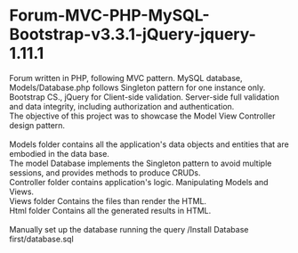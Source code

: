 # Forum-MVC-PHP-MySQL-Bootstrap-v3.3.1-jQuery-jquery-1.11.1
Forum written in PHP, following MVC pattern. MySQL database, Models/Database.php follows Singleton pattern for one instance only. Bootstrap CS., jQuery for Client-side validation. Server-side full validation and data integrity, including authorization and authentication.
<br /> The objective of this project was to showcase the Model View Controller design pattern.
<br />
<br /> Models folder contains all the application's data objects and entities that are embodied in the data base.
<br /> The model Database implements the Singleton pattern to avoid multiple sessions, and provides methods to produce CRUDs.
<br /> Controller folder contains application's logic. Manipulating Models and Views.
<br /> Views folder Contains the files than render the HTML.
<br /> Html folder Contains all the generated results in HTML.
<br />
<br /> Manually set up the database running the query /Install Database first/database.sql
